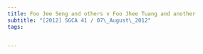 ```yaml
---
title: Foo Jee Seng and others v Foo Jhee Tuang and another 
subtitle: "[2012] SGCA 41 / 07\_August\_2012"
tags:


---
```


